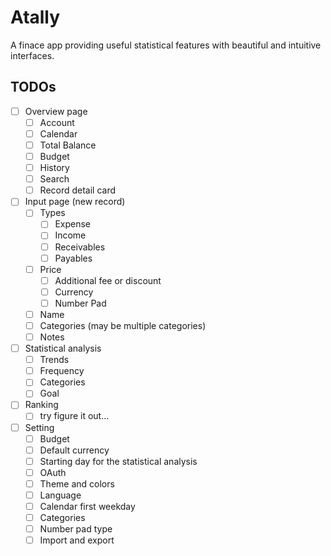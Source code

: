 # Atally
A finace app providing useful statistical features with beautiful and intuitive interfaces.

## TODOs
- [ ] Overview page
  - [ ] Account
  - [ ] Calendar
  - [ ] Total Balance
  - [ ] Budget
  - [ ] History
  - [ ] Search
  - [ ] Record detail card
- [ ] Input page (new record)
  - [ ] Types
    - [ ] Expense
    - [ ] Income
    - [ ] Receivables
    - [ ] Payables
  - [ ] Price
    - [ ] Additional fee or discount
    - [ ] Currency
    - [ ] Number Pad
  - [ ] Name
  - [ ] Categories (may be multiple categories)
  - [ ] Notes
- [ ] Statistical analysis
  - [ ] Trends
  - [ ] Frequency
  - [ ] Categories
  - [ ] Goal
- [ ] Ranking
  - [ ] try figure it out...
- [ ] Setting
  - [ ] Budget
  - [ ] Default currency
  - [ ] Starting day for the statistical analysis
  - [ ] OAuth
  - [ ] Theme and colors
  - [ ] Language
  - [ ] Calendar first weekday
  - [ ] Categories
  - [ ] Number pad type
  - [ ] Import and export